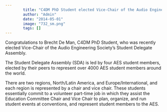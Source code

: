 ```yaml
---
        title: "C4DM PhD Student elected Vice-Chair of the Audio Engineering Society’s Student Delegate Assembly"
        author: "Admin"
        date: "2014-05-01"
        image: "732_sm.png"
        tags: []
---
```




Congratulations to Brecht De Man, C4DM PhD Student, who was recently elected Vice-Chair of the Audio Engineering Society’s Student Delegate Assembly.

The Student Delegate Assembly (SDA) is led by four AES student members, elected by their peers to represent over 4000 AES student members around the world.

There are two regions, North/Latin America, and Europe/International, and each region is represented by a chair and vice chair. These students essentially commit to a volunteer part-time job in which they assist the Education Committee Chair and Vice Chair to plan, organize, and run student events at conventions, and represent student members to the AES. 
